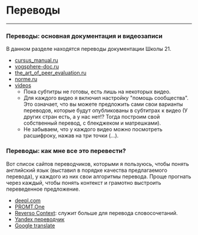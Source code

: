 # Переводы #

---

### Переводы: основная документация и видеозаписи ###
В данном разделе находятся переводы документации Школы 21.
* [cursus_manual.ru](../materials/src/cursus_manual.ru.md)
* [vogsphere-doc.ru](../materials/src/vogsphere-doc.ru.md)
* [the_art_of_peer_evaluation.ru](../materials/src/the_art_of_peer_evaluation.ru.md)
* [norme.ru](../materials/src/norme.ru.md)
* [videos](https://www.youtube.com/playlist?list=PLnI5O9CyX5MFaOvTB1EWSHFC7EzB61UIp)
  * Пока субтитры не готовы, есть лишь на некоторых видео.
  * Для каждого видео я включил настройку "помощь сообщества". Это означает, что вы можете предложить сами свои      варианты переводов, которые будут опубликованы в субтитрах к видео (У других стран есть, а у нас нет!? Тогда построим свой собственный перевод, с блекджеком и матрешками).
  * Не забываем, что у каждого видео можно посмотреть расшифроку, нажав на три точки (...).

### Переводы: как мне все это перевести? ###
Вот список сайтов переводчиков, которыми я пользуюсь, чтобы понять английский язык (выставил в порядке качества предлагаемого перевода), у каждого из них свои алгоритмы перевода. Проще прогнать через каждый, чтобы понять контекст и грамотно выстроить переведенное предложение.
   * [deepl.com](https://www.deepl.com/ru/translator)
   * [PROMT.One](https://www.translate.ru/)
   * [Reverso Context](https://context.reverso.net/): служит больше для перевода словосочетаний.
   * [Yandex переводчик](https://translate.yandex.ru/?lang=en-ru)
   * [Google translate](https://translate.google.com/)
